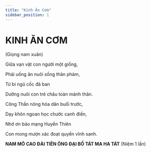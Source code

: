 ```yaml
---
title: "Kinh Ăn Cơm"
sidebar_position: 1
---
```


# KINH ĂN CƠM

(Giọng nam xuân)

Giữa vạn vật con người một giống,

Phải uống ăn nuôi sống thân phàm,

Từ bi ngũ cốc đã ban

Dưỡng nuôi con trẻ châu toàn mảnh thân.

Công Thần nông hóa dân buổi trước,

Dạy khôn ngoan học chước canh điền,

Nhớ ơn bảo mạng Huyền Thiên

Con mong mượn xác đoạt quyền vĩnh sanh.

**NAM MÔ CAO ĐÀI TIÊN ÔNG ĐẠI BỒ TÁT MA HA TÁT** (Niệm 1 lần)